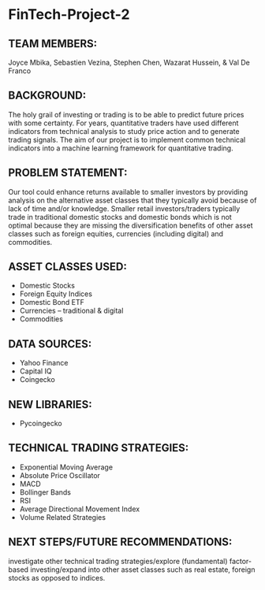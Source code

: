 # FinTech-Project-2

## TEAM MEMBERS:  
Joyce Mbika, Sebastien Vezina, Stephen Chen, Wazarat Hussein, & Val De Franco

## BACKGROUND:   
The holy grail of investing or trading is to be able to predict future prices with some certainty. For years, quantitative traders have used different indicators from technical analysis to study price action and to generate trading signals. The aim of our project is to implement common technical indicators into a machine learning framework for quantitative trading.

## PROBLEM STATEMENT:  
Our tool could enhance returns available to smaller investors by providing analysis on the alternative asset classes that they typically avoid because of lack of time and/or knowledge.   Smaller retail investors/traders typically trade in traditional domestic stocks and domestic bonds which is not optimal because they are missing the diversification benefits of other asset classes such as foreign equities, currencies (including digital) and commodities.

## ASSET CLASSES USED:  
- Domestic Stocks
- Foreign Equity Indices 
- Domestic Bond ETF
- Currencies – traditional & digital 
- Commodities

## DATA SOURCES:   
- Yahoo Finance 
- Capital IQ 
- Coingecko

## NEW LIBRARIES:  
- Pycoingecko

## TECHNICAL TRADING STRATEGIES:  
- Exponential Moving Average
- Absolute Price Oscillator
- MACD
- Bollinger Bands
- RSI
- Average Directional Movement Index
- Volume Related Strategies

## NEXT STEPS/FUTURE RECOMMENDATIONS:  
investigate other technical trading strategies/explore (fundamental) factor-based investing/expand into other asset classes such as real estate, foreign stocks as opposed to indices.
